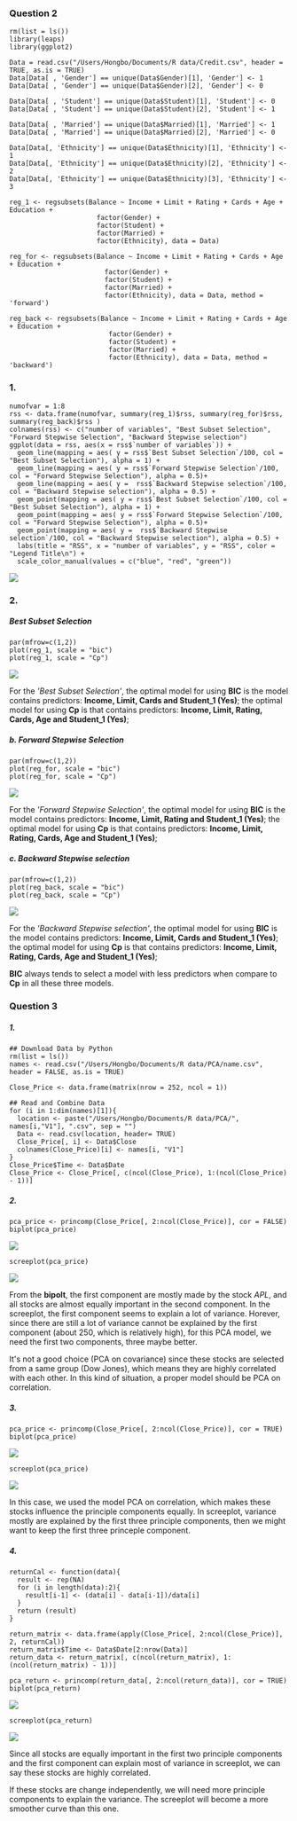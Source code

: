 ### Question 2

    rm(list = ls())
    library(leaps)
    library(ggplot2)

    Data = read.csv("/Users/Hongbo/Documents/R data/Credit.csv", header = TRUE, as.is = TRUE)
    Data[Data[ , 'Gender'] == unique(Data$Gender)[1], 'Gender'] <- 1
    Data[Data[ , 'Gender'] == unique(Data$Gender)[2], 'Gender'] <- 0

    Data[Data[ , 'Student'] == unique(Data$Student)[1], 'Student'] <- 0
    Data[Data[ , 'Student'] == unique(Data$Student)[2], 'Student'] <- 1

    Data[Data[ , 'Married'] == unique(Data$Married)[1], 'Married'] <- 1
    Data[Data[ , 'Married'] == unique(Data$Married)[2], 'Married'] <- 0

    Data[Data[, 'Ethnicity'] == unique(Data$Ethnicity)[1], 'Ethnicity'] <- 1
    Data[Data[, 'Ethnicity'] == unique(Data$Ethnicity)[2], 'Ethnicity'] <- 2
    Data[Data[, 'Ethnicity'] == unique(Data$Ethnicity)[3], 'Ethnicity'] <- 3

    reg_1 <- regsubsets(Balance ~ Income + Limit + Rating + Cards + Age + Education + 
                          factor(Gender) + 
                          factor(Student) + 
                          factor(Married) + 
                          factor(Ethnicity), data = Data)

    reg_for <- regsubsets(Balance ~ Income + Limit + Rating + Cards + Age + Education + 
                            factor(Gender) + 
                            factor(Student) + 
                            factor(Married) + 
                            factor(Ethnicity), data = Data, method = 'forward')

    reg_back <- regsubsets(Balance ~ Income + Limit + Rating + Cards + Age + Education + 
                             factor(Gender) + 
                             factor(Student) + 
                             factor(Married) + 
                             factor(Ethnicity), data = Data, method = 'backward')

### 1.

    numofvar = 1:8
    rss <- data.frame(numofvar, summary(reg_1)$rss, summary(reg_for)$rss, summary(reg_back)$rss )
    colnames(rss) <- c("number of variables", "Best Subset Selection", "Forward Stepwise Selection", "Backward Stepwise selection")
    ggplot(data = rss, aes(x = rss$`number of variables`)) +
      geom_line(mapping = aes( y = rss$`Best Subset Selection`/100, col = "Best Subset Selection"), alpha = 1) +
      geom_line(mapping = aes( y = rss$`Forward Stepwise Selection`/100, col = "Forward Stepwise Selection"), alpha = 0.5)+ 
      geom_line(mapping = aes( y =  rss$`Backward Stepwise selection`/100, col = "Backward Stepwise selection"), alpha = 0.5) + 
      geom_point(mapping = aes( y = rss$`Best Subset Selection`/100, col = "Best Subset Selection"), alpha = 1) +
      geom_point(mapping = aes( y = rss$`Forward Stepwise Selection`/100, col = "Forward Stepwise Selection"), alpha = 0.5)+ 
      geom_point(mapping = aes( y =  rss$`Backward Stepwise selection`/100, col = "Backward Stepwise selection"), alpha = 0.5) +
      labs(title = "RSS", x = "number of variables", y = "RSS", color = "Legend Title\n") +
      scale_color_manual(values = c("blue", "red", "green"))

![](homework1_hw2570_files/figure-markdown_strict/unnamed-chunk-2-1.png)

### 2.

##### Best Subset Selection

    par(mfrow=c(1,2))
    plot(reg_1, scale = "bic")
    plot(reg_1, scale = "Cp")

![](homework1_hw2570_files/figure-markdown_strict/unnamed-chunk-3-1.png)

For the *'Best Subset Selection'*, the optimal model for using **BIC**
is the model contains predictors: **Income, Limit, Cards and Student\_1
(Yes)**; the optimal model for using **Cp** is that contains predictors:
**Income, Limit, Rating, Cards, Age and Student\_1 (Yes)**;

##### b. Forward Stepwise Selection

    par(mfrow=c(1,2))
    plot(reg_for, scale = "bic")
    plot(reg_for, scale = "Cp")

![](homework1_hw2570_files/figure-markdown_strict/unnamed-chunk-4-1.png)

For the *'Forward Stepwise Selection'*, the optimal model for using
**BIC** is the model contains predictors: **Income, Limit, Rating and
Student\_1 (Yes)**; the optimal model for using **Cp** is that contains
predictors: **Income, Limit, Rating, Cards, Age and Student\_1 (Yes)**;

##### c. Backward Stepwise selection

    par(mfrow=c(1,2))
    plot(reg_back, scale = "bic")
    plot(reg_back, scale = "Cp")

![](homework1_hw2570_files/figure-markdown_strict/unnamed-chunk-5-1.png)

For the *'Backward Stepwise selection'*, the optimal model for using
**BIC** is the model contains predictors: **Income, Limit, Cards and
Student\_1 (Yes)**; the optimal model for using **Cp** is that contains
predictors: **Income, Limit, Rating, Cards, Age and Student\_1 (Yes)**;

**BIC** always tends to select a model with less predictors when compare
to **Cp** in all these three models.

### Question 3

##### 1.

    ## Download Data by Python 
    rm(list = ls())
    names <- read.csv("/Users/Hongbo/Documents/R data/PCA/name.csv", header = FALSE, as.is = TRUE)

    Close_Price <- data.frame(matrix(nrow = 252, ncol = 1))

    ## Read and Combine Data
    for (i in 1:dim(names)[1]){
      location <- paste("/Users/Hongbo/Documents/R data/PCA/", names[i,"V1"], ".csv", sep = "")
      Data <- read.csv(location, header= TRUE)
      Close_Price[, i] <- Data$Close
      colnames(Close_Price)[i] <- names[i, "V1"]
    }
    Close_Price$Time <- Data$Date
    Close_Price <- Close_Price[, c(ncol(Close_Price), 1:(ncol(Close_Price) - 1))]

##### 2.

    pca_price <- princomp(Close_Price[, 2:ncol(Close_Price)], cor = FALSE)
    biplot(pca_price)

![](homework1_hw2570_files/figure-markdown_strict/unnamed-chunk-7-1.png)

    screeplot(pca_price)

![](homework1_hw2570_files/figure-markdown_strict/unnamed-chunk-7-2.png)

From the **bipolt**, the first component are mostly made by the stock
*APL*, and all stocks are almost equally important in the second
component. In the screeplot, the first component seems to explain a lot
of variance. Horever, since there are still a lot of variance cannot be
explained by the first component (about 250, which is relatively high),
for this PCA model, we need the first two components, three maybe
better.

It's not a good choice (PCA on covariance) since these stocks are
selected from a same group (Dow Jones), which means they are highly
correlated with each other. In this kind of situation, a proper model
should be PCA on correlation.

##### 3.

    pca_price <- princomp(Close_Price[, 2:ncol(Close_Price)], cor = TRUE)
    biplot(pca_price)

![](homework1_hw2570_files/figure-markdown_strict/unnamed-chunk-8-1.png)

    screeplot(pca_price)

![](homework1_hw2570_files/figure-markdown_strict/unnamed-chunk-8-2.png)

In this case, we used the model PCA on correlation, which makes these
stocks influence the principle components equally. In screeplot,
variance mostly are explained by the first three principle components,
then we might want to keep the first three princeple component.

##### 4.

    returnCal <- function(data){
      result <- rep(NA)
      for (i in length(data):2){
        result[i-1] <- (data[i] - data[i-1])/data[i]
      }
      return (result)
    }

    return_matrix <- data.frame(apply(Close_Price[, 2:ncol(Close_Price)], 2, returnCal))
    return_matrix$Time <- Data$Date[2:nrow(Data)]
    return_data <- return_matrix[, c(ncol(return_matrix), 1:(ncol(return_matrix) - 1))]

    pca_return <- princomp(return_data[, 2:ncol(return_data)], cor = TRUE)
    biplot(pca_return)

![](homework1_hw2570_files/figure-markdown_strict/unnamed-chunk-9-1.png)

    screeplot(pca_return)

![](homework1_hw2570_files/figure-markdown_strict/unnamed-chunk-9-2.png)

Since all stocks are equally important in the first two principle
components and the first component can explain most of variance in
screeplot, we can say these stocks are highly correlated.

If these stocks are change independently, we will need more principle
components to explain the variance. The screeplot will become a more
smoother curve than this one.
